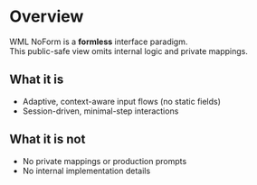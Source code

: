 # Overview
WML NoForm is a **formless** interface paradigm.  
This public-safe view omits internal logic and private mappings.

## What it is
- Adaptive, context-aware input flows (no static fields)
- Session-driven, minimal-step interactions

## What it is not
- No private mappings or production prompts
- No internal implementation details
